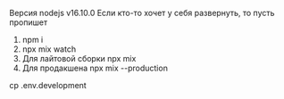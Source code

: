 Версия nodejs v16.10.0
Если кто-то хочет у себя развернуть, то пусть пропишет
1. npm i
2. npx mix watch 
3. Для лайтовой сборки npx mix 
4. Для продакшена npx mix --production

cp .env.development